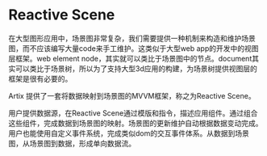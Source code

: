 # Reactive Scene
在大型图形应用中，场景图非常复杂，我们需要提供一种机制来构造和维护场景图，而不应该编写大量code来手工维护。这类似于大型web app的开发中的视图层框架。web element node，其实就可以类比于场景图中的节点。document其实可以类比于场景树，所以为了支持大型3d应用的构建，为场景树提供视图层的框架是很有必要的。

Artix 提供了一套将数据映射到场景图的MVVM框架，称之为Reactive Scene。

用户提供数据源，在Reactive Scene通过模版和指令，描述应用组件。通过组合这些组件，完成数据到场景图的映射。场景图的更新维护自动根据数据变动完成。用户也能使用自定义事件系统，完成类似dom的交互事件体系。从数据到场景图，从场景图到数据，形成单向数据流。
